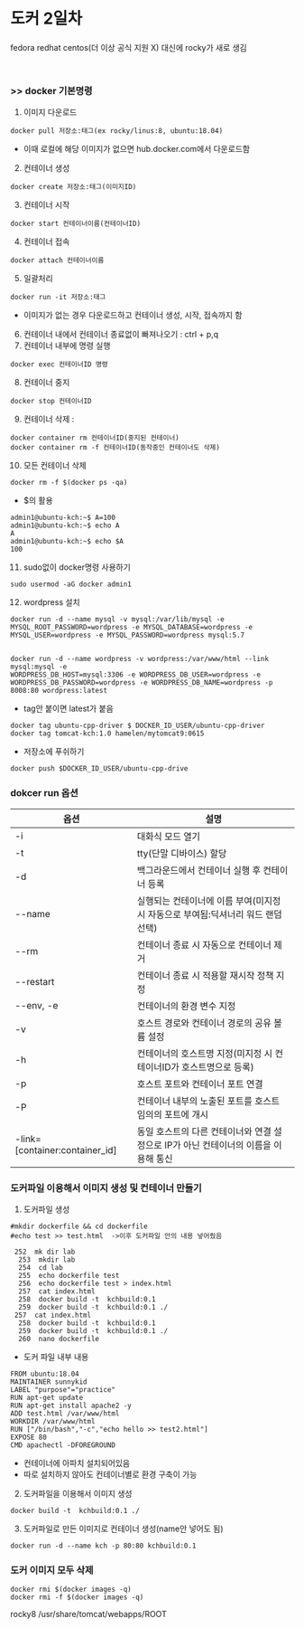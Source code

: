# 도커 2일차

###
fedora
redhat
centos(더 이상 공식 지원 X) 대신에  rocky가 새로 생김

<br>

### >> docker 기본명령
1. 이미지 다운로드
```
docker pull 저장소:태그(ex rocky/linus:8, ubuntu:18.04)
```
   - 이때 로컬에 해당 이미지가 없으면 hub.docker.com에서 다운로드함
2. 컨테이너 생성 
```
docker create 저장소:태그(이미지ID)
```
3. 컨테이너 시작 
```
docker start 컨테이너이름(컨테이너ID)
```
4. 컨테이너 접속
```   
docker attach 컨테이너이름 
```
5. 일괄처리
``` 
docker run -it 저장소:태그 
```
 - 이미지가 없는 경우 다운로드하고 컨테이너 생성, 시작, 접속까지 함
6. 컨테이너 내에서 컨테이너 종료없이 빠져나오기 : ctrl + p,q
7. 컨테이너 내부에 명령 실행
``` 
docker exec 컨테이너ID 명령
```
8. 컨테이너 중지
```
docker stop 컨테이너ID
```
9.  컨테이너 삭제 : 
```
docker container rm 컨테이너ID(중지된 컨테이너)
docker container rm -f 컨테이너ID(동작중인 컨테이너도 삭제)
```
10.  모든 컨테이너 삭제
```
docker rm -f $(docker ps -qa)
```

* $의 활용
```
admin1@ubuntu-kch:~$ A=100
admin1@ubuntu-kch:~$ echo A
A
admin1@ubuntu-kch:~$ echo $A
100
```

11. sudo없이 docker명령 사용하기
```
sudo usermod -aG docker admin1
```

12. wordpress 설치
```
docker run -d --name mysql -v mysql:/var/lib/mysql -e 
MYSQL_ROOT_PASSWORD=wordpress -e MYSQL_DATABASE=wordpress -e 
MYSQL_USER=wordpress -e MYSQL_PASSWORD=wordpress mysql:5.7


docker run -d --name wordpress -v wordpress:/var/www/html --link mysql:mysql -e 
WORDPRESS_DB_HOST=mysql:3306 -e WORDPRESS_DB_USER=wordpress -e 
WORDPRESS_DB_PASSWORD=wordpress -e WORDPRESS_DB_NAME=wordpress -p 
8008:80 wordpress:latest
```

* tag안 붙이면 latest가 붙음 
```
docker tag ubuntu-cpp-driver $ DOCKER_ID_USER/ubuntu-cpp-driver
docker tag tomcat-kch:1.0 hamelen/mytomcat9:0615
```

* 저장소에 푸쉬하기
```
docker push $DOCKER_ID_USER/ubuntu-cpp-drive
```



### dokcer run 옵션
옵션|설명
---|---
-i |대화식 모드 열기
-t |tty(단말 디바이스) 할당
-d | 백그라운드에서 컨테이너 실행 후 컨테이너 등록
--name | 실행되는 컨테이너에 이름 부여(미지정 시 자동으로 부여됨:딕셔너리 워드 랜덤 선택)
--rm | 컨테이너 종료 시 자동으로 컨테이너 제거
--restart | 컨테이너 종료 시 적용할 재시작 정책 지정
--env, -e |컨테이너의 환경 변수 지정
-v |호스트 경로와 컨테이너 경로의 공유 볼륨 설정
-h | 컨테이너의 호스트명 지정(미지정 시 컨테이너ID가 호스트명으로 등록)
-p | 호스트 포트와 컨테이너 포트 연결
-P | 컨테이너 내부의 노출된 포트를 호스트 임의의 포트에 개시
-link=[container:container_id] | 동일 호스트의 다른 컨테이너와 연결 설정으로 IP가 아닌 컨테이너의 이름을 이용해 통신


### 도커파일 이용해서 이미지 생성 및 컨테이너 만들기

1. 도커파일 생성
```
#mkdir dockerfile && cd dockerfile
#echo test >> test.html  ->이후 도커파일 안의 내용 넣어줬음
```
```
 252  mk dir lab
  253  mkdir lab
  254  cd lab
  255  echo dockerfile test
  256  echo dockerfile test > index.html
  257  cat index.html
  258  docker build -t  kchbuild:0.1
  259  docker build -t  kchbuild:0.1 ./
 257  cat index.html
  258  docker build -t  kchbuild:0.1
  259  docker build -t  kchbuild:0.1 ./
  260  nano dockerfile
```
* 도커 파일 내부 내용
```
FROM ubuntu:18.04
MAINTAINER sunnykid
LABEL "purpose"="practice"
RUN apt-get update
RUN apt-get install apache2 -y
ADD test.html /var/www/html
WORKDIR /var/www/html
RUN ["/bin/bash","-c","echo hello >> test2.html"]
EXPOSE 80
CMD apachectl -DFOREGROUND
```
* 컨테이너에 아파치 설치되어있음
* 따로 설치하지 않아도 컨테이너별로 환경 구축이 가능

2. 도커파일을 이용해서 이미지 생성
``` 
docker build -t  kchbuild:0.1 ./
```

3. 도커파일로 만든 이미지로 컨테이너 생성(name안 넣어도 됨)
```
docker run -d --name kch -p 80:80 kchbuild:0.1
```

### 도커 이미지 모두 삭제 
```
docker rmi $(docker images -q)
docker rmi -f $(docker images -q)
```

rocky8 /usr/share/tomcat/webapps/ROOT



